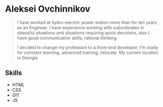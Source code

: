 # Aleksei Ovchinnikov

> I have worked at hydro-electric power station more than for ten years as an Engineer. 
> I have experience working with subordinates in stressful situations and situations requiring quick decisions, 
> also I have good communication skills, rational thinking.
>
> I decided to change my profession to a front-end developer, I’m ready for constant learning, advanced training, relocate. 
> My current location is Georgia.

## Skills
* HTML
* CSS
* GIT
* JS